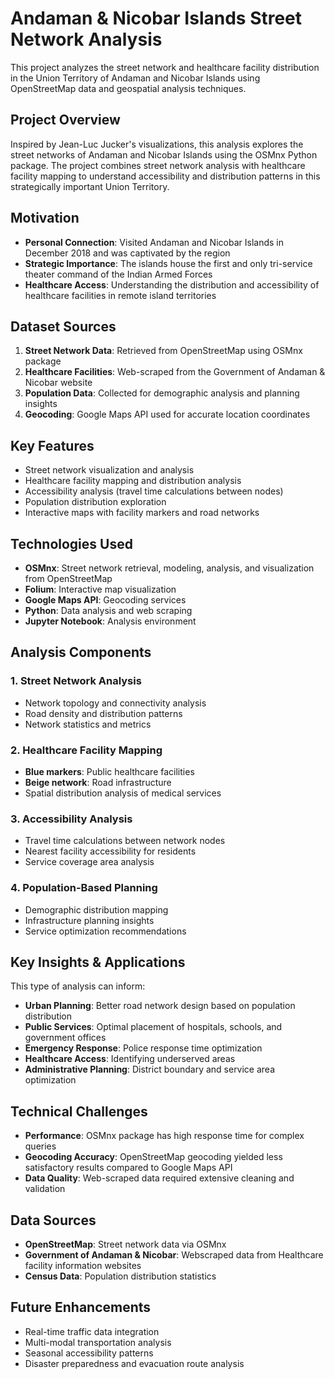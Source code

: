 # Andaman & Nicobar Islands Street Network Analysis

This project analyzes the street network and healthcare facility distribution in the Union Territory of Andaman and Nicobar Islands using OpenStreetMap data and geospatial analysis techniques.

## Project Overview

Inspired by Jean-Luc Jucker's visualizations, this analysis explores the street networks of Andaman and Nicobar Islands using the OSMnx Python package. The project combines street network analysis with healthcare facility mapping to understand accessibility and distribution patterns in this strategically important Union Territory.

## Motivation

- **Personal Connection**: Visited Andaman and Nicobar Islands in December 2018 and was captivated by the region
- **Strategic Importance**: The islands house the first and only tri-service theater command of the Indian Armed Forces
- **Healthcare Access**: Understanding the distribution and accessibility of healthcare facilities in remote island territories

## Dataset Sources

1. **Street Network Data**: Retrieved from OpenStreetMap using OSMnx package
2. **Healthcare Facilities**: Web-scraped from the Government of Andaman & Nicobar website
3. **Population Data**: Collected for demographic analysis and planning insights
4. **Geocoding**: Google Maps API used for accurate location coordinates

## Key Features

- Street network visualization and analysis
- Healthcare facility mapping and distribution analysis
- Accessibility analysis (travel time calculations between nodes)
- Population distribution exploration
- Interactive maps with facility markers and road networks

## Technologies Used

- **OSMnx**: Street network retrieval, modeling, analysis, and visualization from OpenStreetMap
- **Folium**: Interactive map visualization
- **Google Maps API**: Geocoding services
- **Python**: Data analysis and web scraping
- **Jupyter Notebook**: Analysis environment

## Analysis Components

### 1. Street Network Analysis
- Network topology and connectivity analysis
- Road density and distribution patterns
- Network statistics and metrics

### 2. Healthcare Facility Mapping
- **Blue markers**: Public healthcare facilities
- **Beige network**: Road infrastructure
- Spatial distribution analysis of medical services

### 3. Accessibility Analysis
- Travel time calculations between network nodes
- Nearest facility accessibility for residents
- Service coverage area analysis

### 4. Population-Based Planning
- Demographic distribution mapping
- Infrastructure planning insights
- Service optimization recommendations

## Key Insights & Applications

This type of analysis can inform:
- **Urban Planning**: Better road network design based on population distribution
- **Public Services**: Optimal placement of hospitals, schools, and government offices
- **Emergency Response**: Police response time optimization
- **Healthcare Access**: Identifying underserved areas
- **Administrative Planning**: District boundary and service area optimization

## Technical Challenges

- **Performance**: OSMnx package has high response time for complex queries
- **Geocoding Accuracy**: OpenStreetMap geocoding yielded less satisfactory results compared to Google Maps API
- **Data Quality**: Web-scraped data required extensive cleaning and validation

## Data Sources

- **OpenStreetMap**: Street network data via OSMnx
- **Government of Andaman & Nicobar**: Webscraped data from Healthcare facility information websites
- **Census Data**: Population distribution statistics

## Future Enhancements

- Real-time traffic data integration
- Multi-modal transportation analysis
- Seasonal accessibility patterns
- Disaster preparedness and evacuation route analysis
